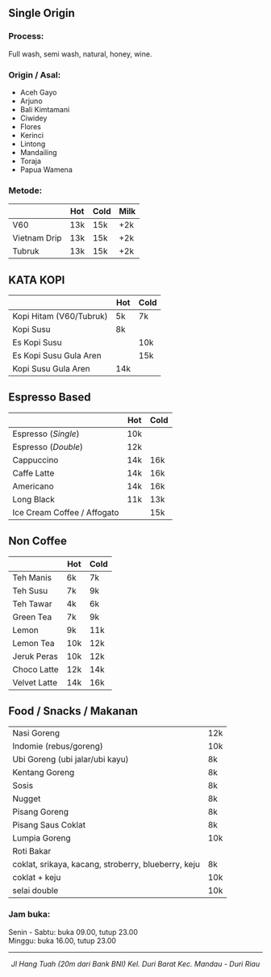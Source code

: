 ## Single Origin

### Process:
Full wash, semi wash, natural, honey, wine.

### Origin / Asal:

<ul class="origin-list">
  <li>Aceh Gayo</li>
  <li>Arjuno</li>
  <li>Bali Kimtamani</li>
  <li>Ciwidey</li>
  <li>Flores</li>
  <li>Kerinci</li>
  <li>Lintong</li>
  <li>Mandailing</li>
  <li>Toraja</li>
  <li>Papua Wamena</li>
</ul>

### Metode:

<table class="four-cols">
  <thead>
    <tr>
      <th>&nbsp;</th>
      <th>Hot</th>
      <th>Cold</th>
      <th>Milk</th>
    </tr>
  </thead>
  <tbody>
    <tr>
      <td>V60</td>
      <td>13k</td>
      <td>15k</td>
      <td>+2k</td>
    </tr>
    <tr>
      <td>Vietnam Drip</td>
      <td>13k</td>
      <td>15k</td>
      <td>+2k</td>
    </tr>
    <tr>
      <td>Tubruk</td>
      <td>13k</td>
      <td>15k</td>
      <td>+2k</td>
    </tr>
  </tbody>
</table>

## KATA KOPI

<table class="three-cols">
  <thead>
    <tr>
      <th>&nbsp;</th>
      <th>Hot</th>
      <th>Cold</th>
    </tr>
  </thead>
  <tbody>
    <tr>
      <td>Kopi Hitam (V60/Tubruk)</td>
      <td>5k</td>
      <td>7k</td>
    </tr>
    <tr>
      <td>Kopi Susu</td>
      <td>8k</td>
      <td>&nbsp;</td>
    </tr>
    <tr>
      <td>Es Kopi Susu</td>
      <td>&nbsp;</td>
      <td>10k</td>
    </tr>
    <tr>
      <td>Es Kopi Susu Gula Aren</td>
      <td>&nbsp;</td>
      <td>15k</td>
    </tr>
    <tr>
      <td>Kopi Susu Gula Aren</td>
      <td>14k</td>
      <td>&nbsp;</td>
    </tr>
  </tbody>
</table>

## Espresso Based

<table class="three-cols">
  <thead>
    <tr>
      <th>&nbsp;</th>
      <th>Hot</th>
      <th>Cold</th>
    </tr>
  </thead>
  <tbody>
    <tr>
      <td>Espresso (<em>Single</em>)</td>
      <td>10k</td>
      <td>&nbsp;</td>
    </tr>
    <tr>
      <td>Espresso (<em>Double</em>)</td>
      <td>12k</td>
      <td>&nbsp;</td>
    </tr>
    <tr>
      <td>Cappuccino</td>
      <td>14k</td>
      <td>16k</td>
    </tr>
    <tr>
      <td>Caffe Latte</td>
      <td>14k</td>
      <td>16k</td>
    </tr>
    <tr>
      <td>Americano</td>
      <td>14k</td>
      <td>16k</td>
    </tr>
    <tr>
      <td>Long Black</td>
      <td>11k</td>
      <td>13k</td>
    </tr>
    <tr>
      <td>Ice Cream Coffee / Affogato</td>
      <td>&nbsp;</td>
      <td>15k</td>
    </tr>
  </tbody>
</table>

## Non Coffee

<table class="three-cols">
  <thead>
    <tr>
      <th>&nbsp;</th>
      <th>Hot</th>
      <th>Cold</th>
    </tr>
  </thead>
  <tbody>
    <tr>
      <td>Teh Manis</td>
      <td>6k</td>
      <td>7k</td>
    </tr>
    <tr>
      <td>Teh Susu</td>
      <td>7k</td>
      <td>9k</td>
    </tr>
    <tr>
      <td>Teh Tawar</td>
      <td>4k</td>
      <td>6k</td>
    </tr>
    <tr>
      <td>Green Tea</td>
      <td>7k</td>
      <td>9k</td>
    </tr>
    <tr>
      <td>Lemon</td>
      <td>9k</td>
      <td>11k</td>
    </tr>
    <tr>
      <td>Lemon Tea</td>
      <td>10k</td>
      <td>12k</td>
    </tr>
    <tr>
      <td>Jeruk Peras</td>
      <td>10k</td>
      <td>12k</td>
    </tr>
    <tr>
      <td>Choco Latte</td>
      <td>12k</td>
      <td>14k</td>
    </tr>
    <tr>
      <td>Velvet Latte</td>
      <td>14k</td>
      <td>16k</td>
    </tr>
  </tbody>
</table>

## Food / Snacks / Makanan

<table class="two-cols">
  <tbody>
    <tr>
      <td>Nasi Goreng</td>
      <td>12k</td>
    </tr>
    <tr>
      <td>Indomie (rebus/goreng)</td>
      <td>10k</td>
    </tr>
    <tr>
      <td>Ubi Goreng (ubi jalar/ubi kayu)</td>
      <td>8k</td>
    </tr>
    <tr>
      <td>Kentang Goreng</td>
      <td>8k</td>
    </tr>
    <tr>
      <td>Sosis</td>
      <td>8k</td>
    </tr>
    <tr>
      <td>Nugget</td>
      <td>8k</td>
    </tr>
    <tr>
      <td>Pisang Goreng</td>
      <td>8k</td>
    </tr>
    <tr>
      <td>Pisang Saus Coklat</td>
      <td>8k</td>
    </tr>
    <tr>
      <td>Lumpia Goreng</td>
      <td>10k</td>
    </tr>
    <tr>
      <td>Roti Bakar</td>
      <td>&nbsp;</td>
    </tr>
    <tr>
      <td>coklat, srikaya, kacang, stroberry, blueberry, keju</td>
      <td>8k</td>
    </tr>
    <tr>
      <td>coklat + keju</td>
      <td>10k</td>
    </tr>
    <tr>
      <td>selai double</td>
      <td>10k</td>
    </tr>
  </tbody>
</table>

### Jam buka:
Senin - Sabtu: buka 09.00, tutup 23.00<br>
Minggu: buka 16.00, tutup 23.00

<hr>

<address align="center">Jl Hang Tuah (20m dari Bank BNI) Kel. Duri Barat Kec. Mandau - Duri Riau</address>
